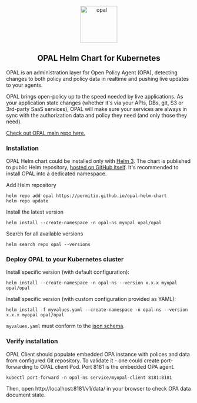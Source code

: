 <p  align="center">
 <img src="https://i.ibb.co/BGVBmMK/opal.png" height=100 alt="opal" border="0" />
</p>
<h2 align="center">
OPAL Helm Chart for Kubernetes
</h2>

OPAL is an administration layer for Open Policy Agent (OPA), detecting changes to both policy and policy data in realtime and pushing live updates to your agents.

OPAL brings open-policy up to the speed needed by live applications. As your application state changes (whether it's via your APIs, DBs, git, S3 or 3rd-party SaaS services), OPAL will make sure your services are always in sync with the authorization data and policy they need (and only those they need).

[Check out OPAL main repo here.](https://github.com/permitio/opal)

### Installation

OPAL Helm chart could be installed only with [Helm 3](https://helm.sh/docs/).
The chart is published to public Helm repository, [hosted on GitHub itself](https://permitio.github.io/opal-helm-chart/). It's recommended to install OPAL into a dedicated namespace.

Add Helm repository

```
helm repo add opal https://permitio.github.io/opal-helm-chart
helm repo update
```

Install the latest version

```
helm install --create-namespace -n opal-ns myopal opal/opal
```

Search for all available versions

```
helm search repo opal --versions
```

### Deploy OPAL to your Kubernetes cluster

Install specific version (with default configuration):

```
helm install --create-namespace -n opal-ns --version x.x.x myopal opal/opal
```

Install specific version (with custom configuration provided as YAML):

```
helm install -f myvalues.yaml --create-namespace -n opal-ns --version x.x.x myopal opal/opal
```

`myvalues.yaml` must conform to the [json schema](https://raw.githubusercontent.com/permitio/opal-helm-chart/master/values.schema.json).

### Verify installation

OPAL Client should populate embedded OPA instance with polices and data from configured Git repository.
To validate it - one could create port-forwarding to OPAL client Pod. Port 8181 is the embedded OPA agent.

```
kubectl port-forward -n opal-ns service/myopal-client 8181:8181
```

Then, open http://localhost:8181/v1/data/ in your browser to check OPA data document state.

